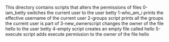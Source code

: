 This directory contains scripts that alters the permissions of files
0-iam_betty switches the current user to the user betty
1-who_am_i prints the effective username of the current user
2-groups script prints all the groups the current user is part of
3-new_ownerscript changes the owner of the file hello to the user betty
4-empty script creates an empty file called hello
5-execute script adds execute permission to the owner of the file hello
